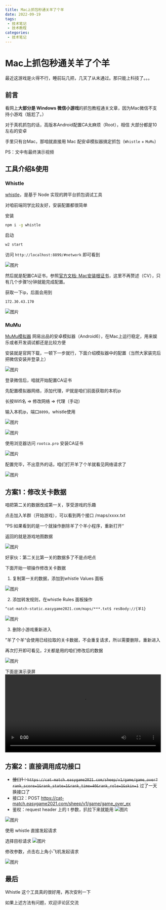 ```yaml
---
title: Mac上抓包秒通关羊了个羊
date: 2022-09-19
tags:
 - 技术笔记
 - 技术教程
categories:
 - 技术笔记
---
```

# Mac上抓包秒通关羊了个羊

最近这游戏是火得不行，睡前玩几把，几天了从未通过。那只能上科技了。。。

## 前言

看网上**大部分是 Windows 微信小游戏**的抓包教程通关文章，因为Mac微信不支持小游戏（尴尬了。）

对于真机抓包的话，高版本Android配置CA太麻烦（Root），相信 大部分都是10左右的安卓

手里只有台Mac，那咱就直接用 Mac 配安卓模拟器搞定抓包（`Whistle` + `MuMu`）

PS：文中有最终演示视频

## 工具介绍&使用
### Whistle

[whistle](https://github.com/avwo/whistle)，是基于 Node 实现的跨平台抓包调试工具

对咱前端同学比较友好，安装配置都很简单

安装
```sh
npm i -g whistle
```
启动

```sh
w2 start
```
访问 `http://localhost:8899/#network` 即可看到

![图片](https://img.cdn.sugarat.top/mdImg/MTY2MzU2NjE2NzMwMg==663566167302)

然后就是配置CA证书，参照[官方文档: Mac安装根证书](http://wproxy.org/whistle/webui/https.html)，这里不再赘述（CV），只有几个步骤1分钟就能完成配置。

获取一下ip，后面会用到
```sh
172.30.43.170
```
![图片](https://img.cdn.sugarat.top/mdImg/MTY2MzU2NjIyNjg3MQ==663566226871)

### MuMu

[MuMu模拟器](https://mumu.163.com/mac/index.html) 网易出品的安卓模拟器（Android6），在Mac上运行稳定，用来娱乐或者开发调试都还是比较方便

安装就是官网下载，一顿下一步就行，下面介绍模拟器中的配置（当然大家装完后把微信安装并登录上）

![图片](https://img.cdn.sugarat.top/mdImg/MTY2MzU2NjQ3NjE0NA==663566476144)

登录微信后，咱就开始配置CA证书

先配置模拟器网络，添加代理，IP就是咱们前面获取的本机ip

长按Wifi名  => 修改网络 => 代理（手动）

输入本机ip，端口`8899`，whistle使用

![图片](https://img.cdn.sugarat.top/mdImg/MTY2MzU2NjY4ODc0Ng==663566688746)

![图片](https://img.cdn.sugarat.top/mdImg/MTY2MzU2NjU0MzE4OQ==663566543189)

使用浏览器访问 `rootca.pro` 安装CA证书

![图片](https://img.cdn.sugarat.top/mdImg/MTY2MzU4NjA4MjIzNQ==663586082235)

配置完毕，不出意外的话，咱们打开羊了个羊就看见网络请求了

![图片](https://img.cdn.sugarat.top/mdImg/MTY2MzU2NzAxMDc0MQ==663567010741)

## 方案1：修改关卡数据
咱把第二关的数据改成第一关，享受游戏的乐趣

点击加入羊群（开始游戏），可以看到两个接口  /maps/xxxx.txt

”PS:如果看到的是一个就操作删除羊了个羊小程序，重新打开“

返回的就是游戏地图数据

![图片](https://img.cdn.sugarat.top/mdImg/MTY2MzU2ODA2MDg4MQ==663568060881)

好家伙：第二关比第一关的数据多了不是点吧点

下面开始一顿操作修改关卡数据

1. 复制第一关的数据，添加到whistle Values 面板

![图片](https://img.cdn.sugarat.top/mdImg/MTY2MzU2OTM2OTcyNw==663569369727)

2. 添加转发规则，在whistle Rules 面板操作

```sh
^cat-match-static.easygame2021.com/maps/***.txt$ resBody://{羊1}
```
![图片](https://img.cdn.sugarat.top/mdImg/MTY2MzU2OTk5OTIxNQ==663569999215)

3. 删除小游戏重新进入

”羊了个羊“会使用已经拉取的关卡数据，不会重复请求，所以需要删除，重新进入

再次打开即可看见，2关都是用的咱们修改后的数据

![图片](https://img.cdn.sugarat.top/mdImg/MTY2MzU2OTczNTA0Mg==663569735042)

下面是演示录屏
<video controls style="width:100%;" src="https://img.cdn.sugarat.top/mdImg/MTY2MzU4MTkxODU3Mw==羊了个羊.mp4"></video>

## 方案2：直接调用成功接口
* ~~接口1：`https://cat-match.easygame2021.com/sheep/v1/game/game_over?rank_score=1&rank_state=1&rank_time=40&rank_role=1&skin=1`~~ 过了一天换接口了
* 接口2：POST https://cat-match.easygame2021.com/sheep/v1/game/game_over_ex
* 鉴权：request header 上的 t 参数，扒拉下来就能用
![图片](https://img.cdn.sugarat.top/mdImg/MTY2MzU2NzI2NzkzNA==663567267934)

![图片](https://img.cdn.sugarat.top/mdImg/MTY2MzU4MjE5MjQwNw==663582192407)

使用 whistle 直接发起请求

选择目标请求
![图片](https://img.cdn.sugarat.top/mdImg/MTY2MzU4MjM5Nzk2OQ==663582397969)

修改参数，点击右上角小飞机发起请求

![图片](https://img.cdn.sugarat.top/mdImg/MTY2MzU4NjIyMjcyNQ==663586222725)

## 最后
Whistle 这个工具真的很好用，再次安利一下

如果上述方法有问题，欢迎评论区交流
